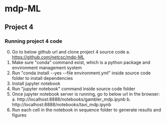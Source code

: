 # mdp-ML
## Project 4
### Running project 4 code
0. Go to below github url and clone project 4 source code
    a. https://github.com/netcsc/mdp-ML
1. Make sure "conda" command exist, which is a python package and environment management system
2. Run "conda install --yes --file environment.yml" inside source code folder to install dependencies
3. Install jupyter notebook
4. Run "jupyter notebook" command inside source code folder
5. Once jupyter notebook server is running, go to below url in the browser:
    a. http://localhost:8888/notebooks/gambler_mdp.ipynb
    b. http://localhost:8888/notebooks/taxi_mdp.ipynb
6. Run each cell in the notebook in sequence folder to generate results and figures
